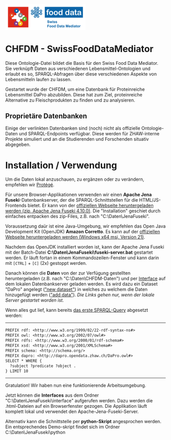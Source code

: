 <img src="food-data-submarke_kombi.png" width="50%" alt="Logo">

# CHFDM - SwissFoodDataMediator

Diese Ontologie-Datei bildet die Basis für den Swiss Food Data Mediator. Sie verknüpft Daten aus verschiedenen Lebensmittel-Ontologien und erlaubt es so, SPARQL-Abfragen über diese verschiedenen Aspekte von Lebensmitteln laufen zu lassen.  

Gestartet wurde der CHFDM, um eine Datenbank für Proteinreiche Lebensmittel DaPro abzubilden. Diese hat zum Ziel, proteinreiche Alternative zu Fleischprodukten zu finden und zu analysieren.  

## Proprietäre Datenbanken

Einige der verlinkten Datenbanken sind (noch) nicht als offizielle Ontologie-Daten und SPARQL-Endpoints verfügbar. Diese werden für ZHAW-interne Projekte simuliert und an die Studierenden und Forschenden situativ abgegeben.  

# Installation / Verwendung

Um die Daten lokal anzuschauen, zu ergänzen oder zu verändern, empfehlen wir [Protégé](https://protege.stanford.edu/).  

Für unsere Browser-Applikationen verwenden wir einen **Apache Jena Fuseki**-Datenbankserver, der die SPARQL-Schnittstellen für die HTML/JS-Frontends bietet. Er kann von der [offiziellen Webseite heruntergeladen werden (zip, Apache Jena Fuseki 4.10.0)](https://dlcdn.apache.org/jena/binaries/apache-jena-fuseki-4.10.0.zip). Die "Installation" geschiet durch einfaches entpacken des zip-Files, z.B. nach "C:\Daten\JenaFuseki\".  

Voraussetzung daür ist eine Java-Umgebung, wir empfehlen das Open Java Development Kit (OpenJDK) **Amazon Corretto**. Es kann auf der [offiziellen Webseite heruntergeladen werden (Windows x64 msi, Version 21)](https://corretto.aws/downloads/latest/amazon-corretto-21-x64-windows-jdk.msi).  

Nachdem das OpenJDK installiert worden ist, kann der Apache Jena Fuseki mit der Batch-Datei **C:\Daten\JenaFuseki\fuseki-server.bat** gestartet werden. Er läuft fortan in einem Kommandozeilen-Fenster und kann darin mit ``[CTRL]`` + ``[C]`` (2x) gestoppt werden.  

Danach können die **Daten** von der zur Verfügung gestellten heruntergeladen (z.B. nach "C:\Daten\CHFDM-Daten\") und per [Interface](http://localhost:3030/#/) auf dem lokalen Datenbankserver geladen werden. Es wird dazu ein Dataset "DaPro" angelegt (["new dataset"](http://localhost:3030/#/manage/new)) in welches zu welchem die Daten hinzugefügt werden (["add data"](http://localhost:3030/#/dataset/DaPro/upload)). *Die Links gehen nur, wenn der lokale Server gestartet worden ist.*  

Wenn alles gut lief, kann bereits [das erste SPARQL-Query](http://localhost:3030/#/dataset/DaPro/query) abgesetzt werden:  

---  
    PREFIX rdf: <http://www.w3.org/1999/02/22-rdf-syntax-ns#>  
    PREFIX owl: <http://www.w3.org/2002/07/owl#>  
    PREFIX rdfs: <http://www.w3.org/2000/01/rdf-schema#>  
    PREFIX xsd: <http://www.w3.org/2001/XMLSchema#>  
    PREFIX schema: <http://schema.org/>  
    PREFIX dapro: <http://dapro.opendata.zhaw.ch/DaPro.owl#>  
    SELECT * WHERE {  
      ?subject ?predicate ?object .  
    } LIMIT 10  
---  

Gratulation! Wir haben nun eine funktionierende Arbeitsumgebung.  

Jetzt können die **Interfaces** aus dem Ordner "C:\Daten\JenaFuseki\interface" aufgerufen werden. Dazu werden die .html-Dateien auf ein Browserfenster gezogen. Die Applikation läuft komplett lokal und verwendet den Apache-Jena-Fuseki-Server.

Alternativ kann die Schnittstelle per **python-Skript** angesprochen werden. Ein entsprechendes Demo-skript findet sich im Ordner C:\Daten\JenaFuseki\python